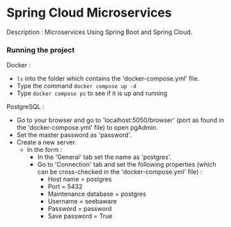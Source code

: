 # Spring Cloud Microservices

Description : Microservices Using Spring Boot and Spring Cloud.

<h3>Running the project</h3>

Docker :

- `ls` into the folder which contains the 'docker-compose.yml' file.
- Type the command `docker compose up -d`
- Type `docker compose ps` to see if it is up and running

PostgreSQL :

- Go to your browser and go to 'localhost:5050/browser' (port as found in the 'docker-compose.yml' file) to open pgAdmin. 
- Set the master password as 'password'.
- Create a new server.
  - In the form :
    - In the 'General' tab set the name as 'postgres'.
    - Go to 'Connection' tab and set the following properties (which can be cross-checked in the 'docker-compose.yml' file) :
      - Host name = postgres
      - Port = 5432
      - Maintenance database = postgres 
      - Username = seebaware
      - Password = password
      - Save password = True



